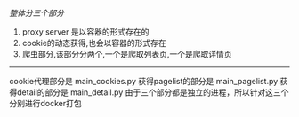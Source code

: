 *整体分三个部分*
1. proxy server 是以容器的形式存在的
2. cookie的动态获得,也会以容器的形式存在
3. 爬虫部分,该部分分两个,一个是爬取列表页,一个是爬取详情页



---

cookie代理部分是     main_cookies.py
获得pagelist的部分是 main_pagelist.py
获得detail的部分是   main_detail.py
由于三个部分都是独立的进程，所以针对这三个分别进行docker打包